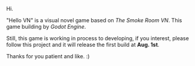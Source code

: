 Hi.

"Hello VN" is a visual novel game based on *The Smoke Room VN*.
This game building by *Godot Engine*.

Still, this game is working in process to developing, if you interest, please follow this project and it will release the first build at **Aug. 1st**.

Thanks for you patient and like. :)
